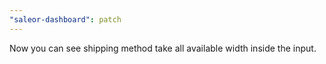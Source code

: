 ```yaml
---
"saleor-dashboard": patch
---
```


Now you can see shipping method take all available width inside the input.
